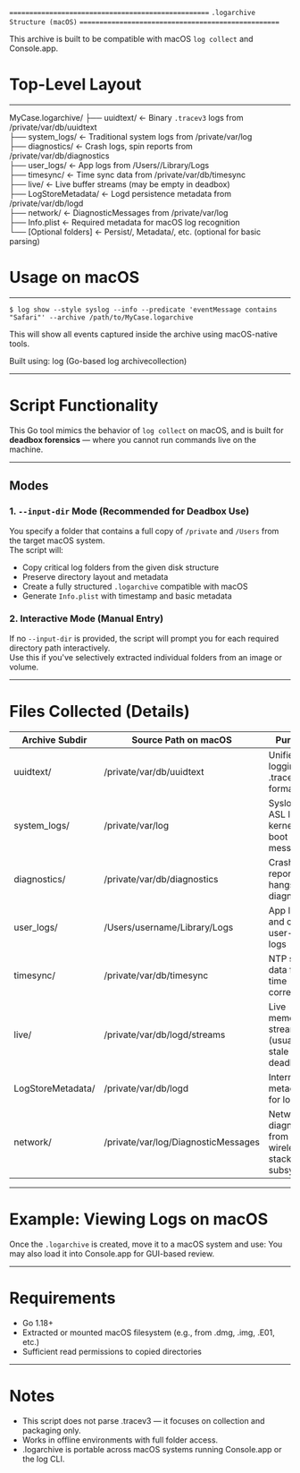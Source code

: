 ```==================================================```
          ```.logarchive Structure (macOS)```
```==================================================```

This archive is built to be compatible with macOS `log collect` and Console.app.

# Top-Level Layout

-----------------
MyCase.logarchive/
├── uuidtext/             ← Binary `.tracev3` logs from /private/var/db/uuidtext  
├── system_logs/          ← Traditional system logs from /private/var/log  
├── diagnostics/          ← Crash logs, spin reports from /private/var/db/diagnostics  
├── user_logs/            ← App logs from /Users/<user>/Library/Logs  
├── timesync/             ← Time sync data from /private/var/db/timesync  
├── live/                 ← Live buffer streams (may be empty in deadbox)  
├── LogStoreMetadata/     ← Logd persistence metadata from /private/var/db/logd  
├── network/              ← DiagnosticMessages from /private/var/log  
├── Info.plist            ← Required metadata for macOS log recognition  
└── [Optional folders]    ← Persist/, Metadata/, etc. (optional for basic parsing)

# Usage on macOS

-----------------
```$ log show --style syslog --info --predicate 'eventMessage contains "Safari"' --archive /path/to/MyCase.logarchive```

This will show all events captured inside the archive using macOS-native tools.

Built using: log (Go-based log archivecollection)

-----------------

# Script Functionality

This Go tool mimics the behavior of `log collect` on macOS, and is built for **deadbox forensics** — where you cannot run commands live on the machine.

-----------------

## Modes

### 1. `--input-dir` Mode (Recommended for Deadbox Use)

You specify a folder that contains a full copy of `/private` and `/Users` from the target macOS system.  
The script will:

- Copy critical log folders from the given disk structure
- Preserve directory layout and metadata
- Create a fully structured `.logarchive` compatible with macOS
- Generate `Info.plist` with timestamp and basic metadata

### 2. Interactive Mode (Manual Entry)

If no `--input-dir` is provided, the script will prompt you for each required directory path interactively.  
Use this if you've selectively extracted individual folders from an image or volume.

---

# Files Collected (Details)

| Archive Subdir      | Source Path on macOS                        | Purpose                                                |
|---------------------|---------------------------------------------|--------------------------------------------------------|
| uuidtext/           | /private/var/db/uuidtext                    | Unified logging in .tracev3 format                     |
| system_logs/        | /private/var/log                            | Syslogs, ASL logs, kernel & boot messages              |
| diagnostics/        | /private/var/db/diagnostics                 | Crash reports, hangs, diagnostics                      |
| user_logs/          | /Users/username/Library/Logs                | App logs and custom user-space logs                    |
| timesync/           | /private/var/db/timesync                    | NTP sync data for time correlation                     |
| live/               | /private/var/db/logd/streams                | Live memory streams (usually stale in deadbox)         |
| LogStoreMetadata/   | /private/var/db/logd                        | Internal metadata for logd                             |
| network/            | /private/var/log/DiagnosticMessages         | Network diagnostics from wireless & stack subsystems   |

-----------------

# Example: Viewing Logs on macOS

Once the `.logarchive` is created, move it to a macOS system and use:
You may also load it into Console.app for GUI-based review.

-----------------

# Requirements
- Go 1.18+
- Extracted or mounted macOS filesystem (e.g., from .dmg, .img, .E01, etc.)
- Sufficient read permissions to copied directories

-----------------

# Notes
- This script does not parse .tracev3 — it focuses on collection and packaging only.
- Works in offline environments with full folder access.
- .logarchive is portable across macOS systems running Console.app or the log CLI.